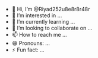 - 👋 Hi, I’m @Riyad252u8e8r8r48r
- 👀 I’m interested in ...
- 🌱 I’m currently learning ...
- 💞️ I’m looking to collaborate on ...
- 📫 How to reach me ...
- 😄 Pronouns: ...
- ⚡ Fun fact: ...

<!---
Riyad252u8e8r8r48r/Riyad252u8e8r8r48r is a ✨ special ✨ repository because its `README.md` (this file) appears on your GitHub profile.
You can click the Preview link to take a look at your changes.
--->

